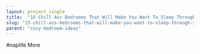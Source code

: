```yaml
---
layout: project_single
title:  "15 Chill Ass Bedrooms That Will Make You Want To Sleep Through Your Alarm"
slug: "15-chill-ass-bedrooms-that-will-make-you-want-to-sleep-through-your-alarm"
parent: "cozy-bedroom-ideas"
---
```

#naplife                                                                                                                                                                                 More